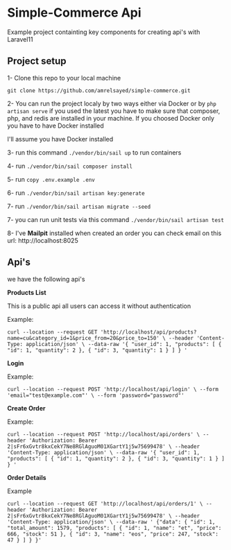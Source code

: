 # Simple-Commerce Api

Example project containting key components for creating api's with Laravel11

## Project setup

1- Clone this repo to your local machine

`git clone https://github.com/amrelsayed/simple-commerce.git`

2- You can run the project localy by two ways either via Docker or by `php artisan serve` if you used the latest you have to make sure that composer, php, and redis are installed in your machine. If you choosed Docker only you have to have Docker installed

I'll assume you have Docker installed

3- run this command `./vendor/bin/sail up` to run containers

4- run `./vendor/bin/sail composer install`

5- run `copy .env.example .env`

6- run `./vendor/bin/sail artisan key:generate`

7- run `./vendor/bin/sail artisan migrate --seed`

7- you can run unit tests via this command `./vendor/bin/sail artisan test`

8- I've **Mailpit** installed when created an order you can check email on this url: http://localhost:8025

## Api's

we have the following api's

**Products List**

This is a public api all users can access it without authentication

Example:

`curl --location --request GET 'http://localhost/api/products?name=cu&category_id=1&price_from=20&price_to=150' \
--header 'Content-Type: application/json' \
--data-raw '{
  "user_id": 1,
  "products": [
    { "id": 1, "quantity": 2 },
    { "id": 3, "quantity": 1 }
  ]
}
'`

**Login**

Example:

`curl --location --request POST 'http://localhost/api/login' \
--form 'email="test@example.com"' \
--form 'password="password"'`

**Create Order**

Example:

`curl --location --request POST 'http://localhost/api/orders' \
--header 'Authorization: Bearer 2|sFr6xGvtr8kxCekY7Ne8RGlAguoM01XGartY1j5w75699478' \
--header 'Content-Type: application/json' \
--data-raw '{
  "user_id": 1,
  "products": [
    { "id": 1, "quantity": 2 },
    { "id": 3, "quantity": 1 }
  ]
}
'`

**Order Details**

Example

`curl --location --request GET 'http://localhost/api/orders/1' \
--header 'Authorization: Bearer 2|sFr6xGvtr8kxCekY7Ne8RGlAguoM01XGartY1j5w75699478' \
--header 'Content-Type: application/json' \
--data-raw '
{"data": {
        "id": 1,
        "total_amount": 1579,
        "products": [
            {
                "id": 1,
                "name": "et",
                "price": 666,
                "stock": 51
            },
            {
                "id": 3,
                "name": "eos",
                "price": 247,
                "stock": 47
            }
        ]
    }
}'`
